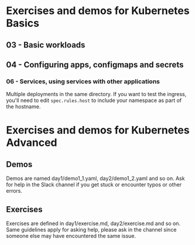 # Exercises and demos for Kubernetes Basics

## 03 - Basic workloads

## 04 - Configuring apps, configmaps and secrets

### 06 - Services, using services with other applications

Multiple deployments in the same directory. If you want to test the ingress, you'll need to edit `spec.rules.host` to include your namespace as part of the hostname.

# Exercises and demos for Kubernetes Advanced

## Demos

Demos are named day1/demo1_1.yaml, day2/demo1_2.yaml and so on. Ask for help in the Slack
channel if you get stuck or encounter typos or other errors.

## Exercises

Exercises are defined in day1/exercise.md, day2/exercise.md and so on. Same guidelines apply for asking
help, please ask in the channel since someone else may have encountered the same issue.